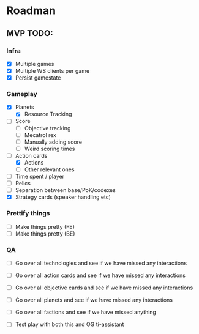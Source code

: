 # Roadman

## MVP TODO:
### Infra
 - [x] Multiple games
 - [x] Multiple WS clients per game
 - [x] Persist gamestate

### Gameplay
 - [x] Planets
   - [x] Resource Tracking
 - [ ] Score
   - [ ] Objective tracking
   - [ ] Mecatrol rex
   - [ ] Manually adding score
   - [ ] Weird scoring times
 - [ ] Action cards
   - [x] Actions
   - [ ] Other relevant ones
 - [ ] Time spent / player
 - [ ] Relics
 - [ ] Separation between base/PoK/codexes
 - [x] Strategy cards (speaker handling etc)

### Prettify things
 - [ ] Make things pretty (FE)
 - [ ] Make things pretty (BE)

### QA
 - [ ] Go over all technologies and see if we have missed any interactions
 - [ ] Go over all action cards and see if we have missed any interactions
 - [ ] Go over all objective cards and see if we have missed any interactions
 - [ ] Go over all planets and see if we have missed any interactions
 - [ ] Go over all factions and see if we have missed anything
 - [ ] Test play with both this and OG ti-assistant
 